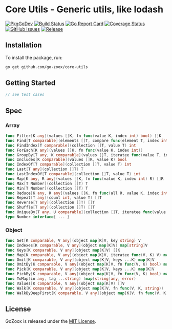 # Core Utils - Generic utils, like lodash

[![PkgGoDev](https://pkg.go.dev/badge/github.com/go-zoox/core-utils)](https://pkg.go.dev/github.com/go-zoox/core-utils)
[![Build Status](https://github.com/go-zoox/core-utils/actions/workflows/ci.yml/badge.svg?branch=master)](https://github.com/go-zoox/core-utils/actions/workflows/ci.yml)
[![Go Report Card](https://goreportcard.com/badge/github.com/go-zoox/core-utils)](https://goreportcard.com/report/github.com/go-zoox/core-utils)
[![Coverage Status](https://coveralls.io/repos/github/go-zoox/core-utils/badge.svg?branch=master)](https://coveralls.io/github/go-zoox/core-utils?branch=master)
[![GitHub issues](https://img.shields.io/github/issues/go-zoox/core-utils.svg)](https://github.com/go-zoox/core-utils/issues)
[![Release](https://img.shields.io/github/core-utils/go-zoox/core-utils.svg?label=Release)](https://github.com/go-zoox/core-utils/core-utilss)

## Installation
To install the package, run:
```bash
go get github.com/go-zoox/core-utils
```

## Getting Started

```go
// see test cases
```

## Spec

### Array

```go
func Filter[K any](values []K, fn func(value K, index int) bool) []K
func Find[T comparable](elements []T, compare func(element T, index int) bool) (T, bool)
func FindIndex[T comparable](collection []T, value T) int
func ForEach[K any](values []K, fn func(value K, index int))
func GroupBy[T any, K comparable](values []T, iteratee func(value T, index int) K) map[K][]T
func Includes[K comparable](values []K, value K) bool
func IndexOf[T comparable](collection []T, value T) int
func Last[T any](collection []T) T
func LastIndexOf[T comparable](collection []T, value T) int
func Map[K any, R any](values []K, fn func(value K, index int) R) []R
func Max[T Number](collection []T) T
func Min[T Number](collection []T) T
func Reduce[K any, R any](values []K, fn func(all R, value K, index int) R, initialValue R) R
func Repeat[T any](count int, value T) []T
func Reverse[T any](collection []T) []T
func Shuffle[T any](collection []T) []T
func UniqueBy[T any, U comparable](collection []T, iteratee func(value T, index int) U) []T
type Number interface{ ... }
```

### Object

```go
func Get[K comparable, V any](object map[K]V, key string) V
func Indexes[K comparable, V any](object map[K]V) map[string]V
func Keys[K comparable, V any](object map[K]V) []K
func Map[K comparable, V any](object map[K]V, iteratee func(V, K) V) map[K]V
func Omit[K comparable, V any](object map[K]V, keys ...K) map[K]V
func OmitBy[K comparable, V any](object map[K]V, fn func(V, K) bool) map[K]V
func Pick[K comparable, V any](object map[K]V, keys ...K) map[K]V
func PickBy[K comparable, V any](object map[K]V, fn func(V, K) bool) map[K]V
func ToMap(in any, tag ...string) (map[string]any, error)
func Values[K comparable, V any](object map[K]V) []V
func Walk[K comparable, V any](object map[K]V, fn func(V, K, string))
func WalkByDeepFirst[K comparable, V any](object map[K]V, fn func(V, K, string), parent string)
```

## License
GoZoox is released under the [MIT License](./LICENSE).